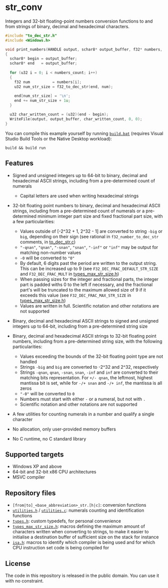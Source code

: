 # str_conv
Integers and 32-bit floating-point numbers conversion functions to and from strings of binary, decimal and hexadecimal characters.

```C
#include "to_dec_str.h"
#include <Windows.h>

void print_numbers(HANDLE output, schar8* output_buffer, f32* numbers, u32 numbers_count)
{
  schar8* begin = output_buffer;
  schar8* end   = output_buffer;
  
  for (u32 i = 0; i < numbers_count; i++)
  {
    f32 num          = numbers[i];
    u32 num_str_size = f32_to_dec_str(end, num);
    
    end[num_str_size] = '\n';
    end += num_str_size + 1u;
  }

  u32 char_written_count = (u32)(end - begin);
  WriteFile(output, output_buffer, char_written_count, 0, 0);
}
```

You can compile this example yourself by running [`build.bat`](build.bat) (requires Visual Studio
Build Tools or the Native Desktop workload):
```batch
build && build run
```


## Features
- Signed and unsigned integers up to 64-bit to binary, decimal and hexadecimal ASCII strings, including from a pre-determined count of numerals
  - Capital letters are used when writing hexadecimal strings
- 32-bit floating point numbers to binary, decimal and hexadecimal ASCII strings, including from a pre-determined count of numerals or a pre-determined minimum integer part size and fixed fractional part size, with a few particularities:
  - Values outside of [-2^32 + 1, 2^32 - 1] are converted to string `-big` or `big`, depending on their sign (see rational in `f32_number_to_dec_str` comments, in [to_dec_str.c](https://github.com/badsami/str_conv/blob/main/to_dec_str.c#L218))
  - `"-qnan"`, `"qnan"`, `"-snan"`, `"snan"`, `"-inf"` or `"inf"` may be output for matching non-number values
  - `-0` will be converted to `"0"`
  - By default, 6 digits past the period are written to the output string. This can be increased up to 9 (see `F32_DEC_FRAC_DEFAULT_STR_SIZE` and `F32_DEC_FRAC_MULT` in [types_max_str_size.h](types_max_str_size.h))
  - When passing sizes for the integer and fractional parts, the integer part is padded withs 0 to the left if necessary, and the fractional part's will be truncated to the maximum allowed size of 9 if it exceeds this value (see `F32_DEC_FRAC_MAX_STR_SIZE` in [types_max_str_size.h](types_max_str_size.h))
  - Values are written in full. Scientific notation and other notations are not supported

- Binary, decimal and hexadecimal ASCII strings to signed and unsigned integers up to 64-bit, including from a pre-determined string size
- Binary, decimal and hexadecimal ASCII strings to 32-bit floating point numbers, including from a pre-determined string size, with the following particularities:
  - Values exceeding the bounds of the 32-bit floating point type are not handled
  - Strings `-big` and `big` are converted to -2^32 and 2^32, respectively
  - Strings `-qnan`, `qnan`, `-snan`, `snan`, `-inf` and `inf` are converted to their matching bits representation. For `+/- qnan`, the leftmost, highest mantissa bit is set, while for `-/+ snan` and `-/+ inf`, the mantissa is all zeros
  - `"-0"` will be converted to `0`
  - Numbers must start with either `-` or a numeral, but not with `.`
  - Scientific notation and other notations are not supported

- A few utilities for counting numerals in a number and qualify a single character
- No allocation, only user-provided memory buffers
- No C runtime, no C standard library


## Supported targets
- Windows XP and above
- 64-bit and 32-bit x86 CPU architectures
- MSVC compiler


## Repository files
- `[from|to]_<base_abbreviation>_str.[h|c]`: conversion functions
- [`utilities.h`](utilities.h) / [`utilities.c`](utilities.c): numerals counting and identification functions
- [`types.h`](types.h): custom typedefs, for personal convenience
- [`types_max_str_size.h`](types_max_str_size.h): macros defining the maximum amount of characters written when converting to strings, to make it easier to initialise a destination buffer of sufficient size on the stack for instance
- [`isa.h`](isa.h): macros to identify which compiler is being used and for which CPU instruction set code is being compiled for


## License
The code in this repository is released in the public domain. You can use it with no constraint.
